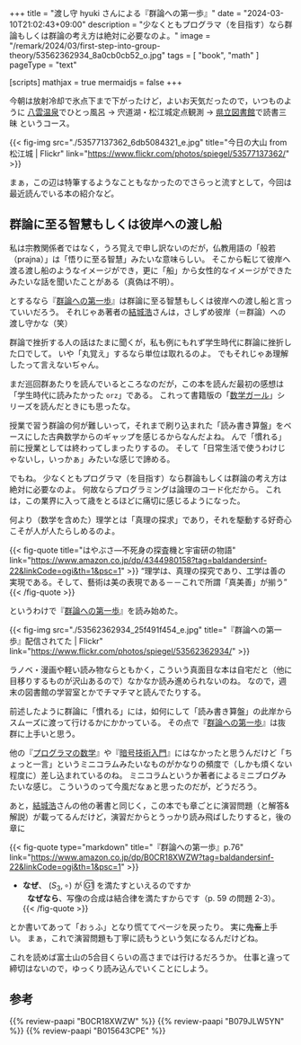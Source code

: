 +++
title = "渡し守 hyuki さんによる『群論への第一歩』"
date =  "2024-03-10T21:02:43+09:00"
description = "少なくともプログラマ（を目指す）なら群論もしくは群論の考え方は絶対に必要なのよ。"
image = "/remark/2024/03/first-step-into-group-theory/53562362934_8a0cb0cb52_o.jpg"
tags = [ "book", "math" ]
pageType = "text"

[scripts]
  mathjax = true
  mermaidjs = false
+++

今朝は放射冷却で氷点下まで下がったけど，よいお天気だったので，いつものように [八雲温泉][八雲温泉ゆうあい熊野館]でひとっ風呂 → 宍道湖・松江城定点観測 → [県立図書館][島根県立図書館]で読書三昧 というコース。

{{< fig-img src="./53577137362_6db5084321_e.jpg" title="今日の大山 from 松江城 | Flickr" link="https://www.flickr.com/photos/spiegel/53577137362/" >}}

まぁ，この辺は特筆するようなこともなかったのでさらっと流すとして，今回は最近読んでいる本の紹介など。

## 群論に至る智慧もしくは彼岸への渡し船

私は宗教関係者ではなく，うろ覚えで申し訳ないのだが，仏教用語の「般若（prajna）」は「悟りに至る智慧」みたいな意味らしい。
そこから転じて彼岸へ渡る渡し船のようなイメージができ，更に「船」から女性的なイメージができたみたいな話を聞いたことがある（真偽は不明）。

とするなら『[群論への第一歩]』は群論に至る智慧もしくは彼岸への渡し船と言っていいだろう。
それじゃあ著者の[結城浩]さんは，さしずめ彼岸（＝群論）への渡し守かな（笑）

群論で挫折する人の話はたまに聞くが，私も例にもれず学生時代に群論に挫折した口でして。
いや「丸覚え」するなら単位は取れるのよ。
でもそれじゃあ理解したって言えないぢゃん。

まだ巡回群あたりを読んでいるところなのだが，この本を読んだ最初の感想は「学生時代に読みたかった `orz`」である。
これって書籍版の「[数学ガール](https://www.hyuki.com/pub/books#girl)」シリーズを読んだときにも思ったな。

授業で習う群論の何が難しいって，それまで刷り込まれた「読み書き算盤」をベースにした古典数学からのギャップを感じるからなんだよね。
んで「慣れる」前に授業としては終わってしまったりするの。
そして「日常生活で使うわけじゃないし，いっかぁ」みたいな感じで諦める。

でもね。
少なくともプログラマ（を目指す）なら群論もしくは群論の考え方は絶対に必要なのよ。
何故ならプログラミングは論理のコード化だから。
これは，この業界に入って歳をとるほどに痛切に感じるようになった。

何より（数学を含めた）理学とは「真理の探求」であり，それを駆動する好奇心こそが人が人たらしめるのよ。

{{< fig-quote title="はやぶさ―不死身の探査機と宇宙研の物語" link="https://www.amazon.co.jp/dp/4344980158?tag=baldandersinf-22&linkCode=ogi&th=1&psc=1" >}}
<q>理学は、真理の探究であり、工学は善の実現である。そして、藝術は美の表現である－－これで所謂「真美善」が揃う</q>
{{< /fig-quote >}}

というわけで『[群論への第一歩]』を読み始めた。

{{< fig-img src="./53562362934_25f491f454_e.jpg" title="『群論への第一歩』配信されてた | Flickr" link="https://www.flickr.com/photos/spiegel/53562362934/" >}}

ラノベ・漫画や軽い読み物ならともかく，こういう真面目な本は自宅だと（他に目移りするものが沢山あるので）なかなか読み進められないのね。
なので，週末の図書館の学習室とかでチマチマと読んでたりする。

前述したように群論に「慣れる」には，如何にして「読み書き算盤」の此岸からスムーズに渡って行けるかにかかっている。
その点で『[群論への第一歩]』は抜群に上手いと思う。

他の『[プログラマの数学](https://www.amazon.co.jp/dp/B079JLW5YN?tag=baldandersinf-22&linkCode=ogi&th=1&psc=1)』や『[暗号技術入門](https://www.amazon.co.jp/dp/B015643CPE?tag=baldandersinf-22&linkCode=ogi&th=1&psc=1)』にはなかったと思うんだけど「ちょっと一言」というミニコラムみたいなものがかなりの頻度で（しかも煩くない程度に）差し込まれているのね。
ミニコラムというか著者によるミニブログみたいな感じ。
こういうのって今風だなぁと思ったのだが，どうだろう。

あと，[結城浩]さんの他の著書と同じく，この本でも章ごとに演習問題（と解答&解説）が載ってるんだけど，演習だからとうっかり読み飛ばしたりすると，後の章に

{{< fig-quote type="markdown" title="『群論への第一歩』p.76" link="https://www.amazon.co.jp/dp/B0CR18XWZW?tag=baldandersinf-22&linkCode=ogi&th=1&psc=1" >}}
- **なぜ**、 $(S_3,\circ)$ が <span style="border:solid 1px;border-radius:5px;">G1</span> を満たすといえるのですか<br>
&nbsp;&nbsp;**なぜなら**、写像の合成は結合律を満たすからです（p. 59 の問題 2-3）。
{{< /fig-quote >}}

とか書いてあって「おぅふ」となり慌ててページを戻ったり。
実に~~鬼畜~~上手い。
まぁ，これで演習問題も丁寧に読もうという気になるんだけどね。

これを読めば富士山の5合目くらいの高さまでは行けるだろうか。
仕事と違って締切はないので，ゆっくり読み込んでいくことにしよう。

[八雲温泉ゆうあい熊野館]: https://www.kumanokan.jp/ "八雲温泉ゆうあい熊野館"
[島根県立図書館]: https://www.library.pref.shimane.lg.jp/ "島根県立図書館"
[群論への第一歩]: https://www.amazon.co.jp/dp/B0CR18XWZW?tag=baldandersinf-22&linkCode=ogi&th=1&psc=1 "群論への第一歩　集合、写像から準同型定理まで | 結城 浩 | 数学 | Kindleストア | Amazon"
[結城浩]: https://www.hyuki.com/ "結城浩 / Hiroshi Yuki / The Essence of Programming / プログラミングのエッセンス"

## 参考

{{% review-paapi "B0CR18XWZW" %}} <!-- 群論への第一歩 -->
{{% review-paapi "B079JLW5YN" %}} <!-- プログラマの数学 第2版 -->
{{% review-paapi "B015643CPE" %}} <!-- 暗号技術入門 第3版 -->
